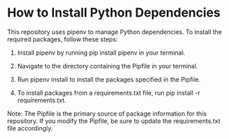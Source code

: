 # How to Install Python Dependencies
 This repository uses pipenv to manage Python dependencies. To install the required packages, follow these steps:

1. Install pipenv by running pip install pipenv in your terminal.
2. Navigate to the directory containing the Pipfile in your terminal.
3. Run pipenv install to install the packages specified in the Pipfile.

4. To install packages from a requirements.txt file, run pip install -r requirements.txt.

Note: The Pipfile is the primary source of package information for this repository. If you modify the Pipfile, be sure to update the requirements.txt file accordingly.